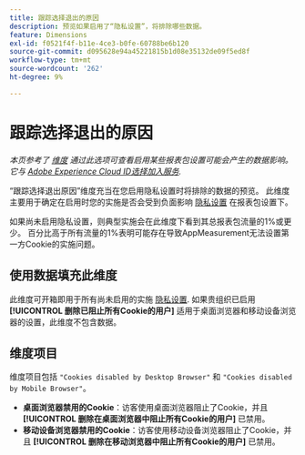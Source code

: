 ```yaml
---
title: 跟踪选择退出的原因
description: 预览如果启用了“隐私设置”，将排除哪些数据。
feature: Dimensions
exl-id: f0521f4f-b11e-4ce3-b0fe-60788be6b120
source-git-commit: d095628e94a45221815b1d08e35132de09f5ed8f
workflow-type: tm+mt
source-wordcount: '262'
ht-degree: 9%

---
```


# 跟踪选择退出的原因

*本页参考了 [维度](overview.md) 通过此选项可查看启用某些报表包设置可能会产生的数据影响。 它与 [Adobe Experience Cloud ID选择加入服务](https://experienceleague.adobe.com/docs/id-service/using/implementation/opt-in-service/optin-overview.html?lang=zh-Hans).*

“跟踪选择退出原因”维度充当在您启用隐私设置时将排除的数据的预览。 此维度主要用于确定在启用时您的实施是否会受到负面影响 [隐私设置](https://experienceleague.adobe.com/docs/core-services/interface/administration/ec-cookies/browser-cookie-settings.html) 在报表包设置下。

如果尚未启用隐私设置，则典型实施会在此维度下看到其总报表包流量的1%或更少。 百分比高于所有流量的1%表明可能存在导致AppMeasurement无法设置第一方Cookie的实施问题。

## 使用数据填充此维度

此维度可开箱即用于所有尚未启用的实施 [隐私设置](https://experienceleague.adobe.com/docs/core-services/interface/administration/ec-cookies/browser-cookie-settings.html). 如果贵组织已启用 **[!UICONTROL 删除已阻止所有Cookie的用户]** 适用于桌面浏览器和移动设备浏览器的设置，此维度不包含数据。

## 维度项目

维度项目包括 `"Cookies disabled by Desktop Browser"` 和 `"Cookies disabled by Mobile Browser"`。

* **桌面浏览器禁用的Cookie**：访客使用桌面浏览器阻止了Cookie，并且 **[!UICONTROL 删除在桌面浏览器中阻止所有Cookie的用户]** 已禁用。
* **移动设备浏览器禁用的Cookie**：访客使用移动设备浏览器阻止了Cookie，并且 **[!UICONTROL 删除在移动浏览器中阻止所有Cookie的用户]** 已禁用。
